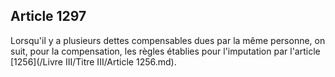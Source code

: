 Article 1297
----
Lorsqu'il y a plusieurs dettes compensables dues par la même personne, on suit,
pour la compensation, les règles établies pour l'imputation par l'article [1256](/Livre III/Titre III/Article 1256.md).

